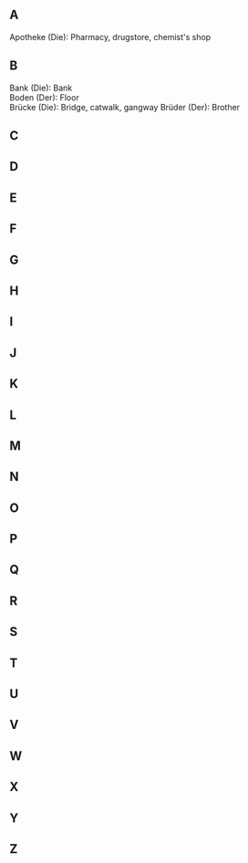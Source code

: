 ## A

Apotheke (Die): Pharmacy, drugstore, chemist's shop  

## B

Bank (Die): Bank  
Boden (Der): Floor  
Brücke (Die): Bridge, catwalk, gangway
Brüder (Der): Brother

## C
## D
## E
## F
## G
## H
## I
## J
## K
## L
## M
## N
## O
## P
## Q
## R
## S
## T
## U
## V
## W
## X
## Y
## Z